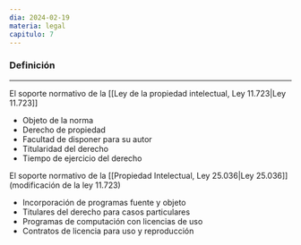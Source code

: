 ```yaml
---
dia: 2024-02-19
materia: legal
capitulo: 7
---
```

### Definición
---
El soporte normativo de la [[Ley de la propiedad intelectual, Ley 11.723|Ley 11.723]]
* Objeto de la norma
* Derecho de propiedad
* Facultad de disponer para su autor
* Titularidad del derecho
* Tiempo de ejercicio del derecho

El soporte normativo de la [[Propiedad Intelectual, Ley 25.036|Ley 25.036]] (modificación de la ley 11.723)
* Incorporación de programas fuente y objeto
* Titulares del derecho para casos particulares
* Programas de computación con licencias de uso
* Contratos de licencia para uso y reproducción

